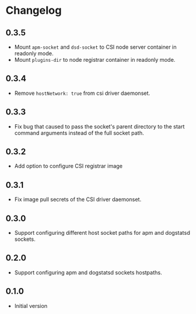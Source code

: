 # Changelog

## 0.3.5

* Mount `apm-socket` and `dsd-socket` to CSI node server container in readonly mode.
* Mount `plugins-dir` to node registrar container in readonly mode.

## 0.3.4

* Remove `hostNetwork: true` from csi driver daemonset.

## 0.3.3

* Fix bug that caused to pass the socket's parent directory to the start command arguments instead of the full socket path.

## 0.3.2

* Add option to configure CSI registrar image

## 0.3.1

* Fix image pull secrets of the CSI driver daemonset.

## 0.3.0

* Support configuring different host socket paths for apm and dogstatsd sockets. 
 
## 0.2.0

* Support configuring apm and dogstatsd sockets hostpaths. 

## 0.1.0

* Initial version
